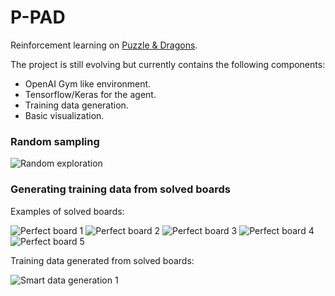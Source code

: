 # P-PAD
Reinforcement learning on [Puzzle & Dragons](https://play.google.com/store/apps/details?id=jp.gungho.padEN).

The project is still evolving but currently contains the following components:
* OpenAI Gym like environment.
* Tensorflow/Keras for the agent.
* Training data generation.
* Basic visualization.

### Random sampling
![Random exploration](https://github.com/nuwapi/P-PAD/blob/master/visualizations/random_sampling.gif)

### Generating training data from solved boards
Examples of solved boards:

![Perfect board 1](https://github.com/nuwapi/P-PAD/blob/master/visualizations/solved_board1.png)
![Perfect board 2](https://github.com/nuwapi/P-PAD/blob/master/visualizations/solved_board2.png)
![Perfect board 3](https://github.com/nuwapi/P-PAD/blob/master/visualizations/solved_board3.png)
![Perfect board 4](https://github.com/nuwapi/P-PAD/blob/master/visualizations/solved_board4.png)
![Perfect board 5](https://github.com/nuwapi/P-PAD/blob/master/visualizations/solved_board5.png)

Training data generated from solved boards:

![Smart data generation 1](https://github.com/nuwapi/P-PAD/blob/master/visualizations/smart_data.gif)

